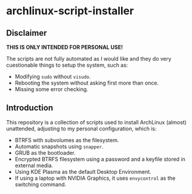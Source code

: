 # archlinux-script-installer

## Disclaimer
**THIS IS ONLY INTENDED FOR PERSONAL USE!**

The scripts are not fully automated as I would like and they do very cuestionable things to setup the system, such as:

- Modifying ```sudo``` without ```visudo```.
- Rebooting the system without asking first more than once.
- Missing some error checking.

## Introduction

This repository is a collection of scripts used to install ArchLinux (almost) unattended, adjusting to my personal configuration, which is:

- BTRFS with subvolumes as the filesystem.
- Automatic snapshots using ```snapper```.
- GRUB as the bootloader.
- Encrypted BTRFS filesystem using a password and a keyfile stored in external media.
- Using KDE Plasma as the default Desktop Environment.
- If using a laptop with NVIDIA Graphics, it uses ```envycontrol``` as the switching command.